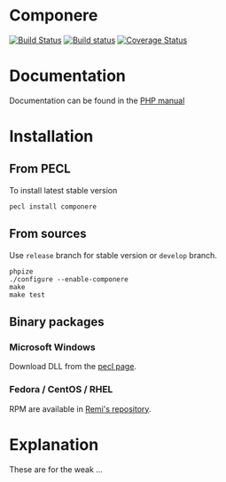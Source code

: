 Componere
=========

[![Build Status](https://travis-ci.org/krakjoe/componere.svg?branch=develop)](https://travis-ci.org/krakjoe/componere)
[![Build status](https://ci.appveyor.com/api/projects/status/bquj8itykpmgr6j5?svg=true)](https://ci.appveyor.com/project/krakjoe/componere)
[![Coverage Status](https://coveralls.io/repos/github/krakjoe/componere/badge.svg?branch=develop)](https://coveralls.io/github/krakjoe/componere?branch=develop)

Documentation
=============

Documentation can be found in the [PHP manual](http://docs.php.net/componere)

Installation
============

## From PECL

To install latest stable version

```
pecl install componere
```

## From sources

Use `release` branch for stable version or `develop` branch.

```
phpize
./configure --enable-componere
make
make test

```

## Binary packages

### Microsoft Windows

Download DLL from the [pecl page](https://pecl.php.net/package/componere).

### Fedora / CentOS / RHEL

RPM are available in [Remi's repository](https://rpms.remirepo.net/).


Explanation
===========

These are for the weak ...
